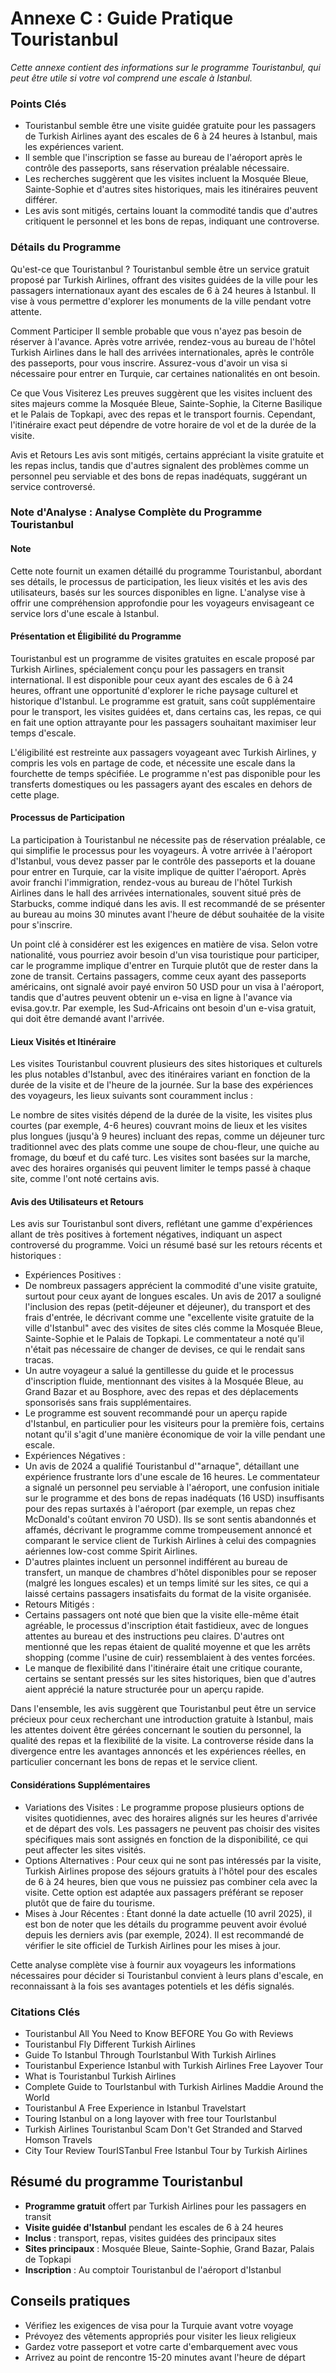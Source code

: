 # Annexe C : Guide Pratique Touristanbul

*Cette annexe contient des informations sur le programme Touristanbul, qui peut être utile si votre vol comprend une escale à Istanbul.*

### Points Clés

- Touristanbul semble être une visite guidée gratuite pour les passagers de Turkish Airlines ayant des escales de 6 à 24 heures à Istanbul, mais les expériences varient.
- Il semble que l'inscription se fasse au bureau de l'aéroport après le contrôle des passeports, sans réservation préalable nécessaire.
- Les recherches suggèrent que les visites incluent la Mosquée Bleue, Sainte-Sophie et d'autres sites historiques, mais les itinéraires peuvent différer.
- Les avis sont mitigés, certains louant la commodité tandis que d'autres critiquent le personnel et les bons de repas, indiquant une controverse.

### Détails du Programme

Qu'est-ce que Touristanbul ?
Touristanbul semble être un service gratuit proposé par Turkish Airlines, offrant des visites guidées de la ville pour les passagers internationaux ayant des escales de 6 à 24 heures à Istanbul. Il vise à vous permettre d'explorer les monuments de la ville pendant votre attente.

Comment Participer
Il semble probable que vous n'ayez pas besoin de réserver à l'avance. Après votre arrivée, rendez-vous au bureau de l'hôtel Turkish Airlines dans le hall des arrivées internationales, après le contrôle des passeports, pour vous inscrire. Assurez-vous d'avoir un visa si nécessaire pour entrer en Turquie, car certaines nationalités en ont besoin.

Ce que Vous Visiterez
Les preuves suggèrent que les visites incluent des sites majeurs comme la Mosquée Bleue, Sainte-Sophie, la Citerne Basilique et le Palais de Topkapi, avec des repas et le transport fournis. Cependant, l'itinéraire exact peut dépendre de votre horaire de vol et de la durée de la visite.

Avis et Retours
Les avis sont mitigés, certains appréciant la visite gratuite et les repas inclus, tandis que d'autres signalent des problèmes comme un personnel peu serviable et des bons de repas inadéquats, suggérant un service controversé.

### Note d'Analyse : Analyse Complète du Programme Touristanbul

#### Note

Cette note fournit un examen détaillé du programme Touristanbul, abordant ses détails, le processus de participation, les lieux visités et les avis des utilisateurs, basés sur les sources disponibles en ligne. L'analyse vise à offrir une compréhension approfondie pour les voyageurs envisageant ce service lors d'une escale à Istanbul.

#### Présentation et Éligibilité du Programme

Touristanbul est un programme de visites gratuites en escale proposé par Turkish Airlines, spécialement conçu pour les passagers en transit international. Il est disponible pour ceux ayant des escales de 6 à 24 heures, offrant une opportunité d'explorer le riche paysage culturel et historique d'Istanbul. Le programme est gratuit, sans coût supplémentaire pour le transport, les visites guidées et, dans certains cas, les repas, ce qui en fait une option attrayante pour les passagers souhaitant maximiser leur temps d'escale.

L'éligibilité est restreinte aux passagers voyageant avec Turkish Airlines, y compris les vols en partage de code, et nécessite une escale dans la fourchette de temps spécifiée. Le programme n'est pas disponible pour les transferts domestiques ou les passagers ayant des escales en dehors de cette plage.

#### Processus de Participation

La participation à Touristanbul ne nécessite pas de réservation préalable, ce qui simplifie le processus pour les voyageurs. À votre arrivée à l'aéroport d'Istanbul, vous devez passer par le contrôle des passeports et la douane pour entrer en Turquie, car la visite implique de quitter l'aéroport. Après avoir franchi l'immigration, rendez-vous au bureau de l'hôtel Turkish Airlines dans le hall des arrivées internationales, souvent situé près de Starbucks, comme indiqué dans les avis. Il est recommandé de se présenter au bureau au moins 30 minutes avant l'heure de début souhaitée de la visite pour s'inscrire.

Un point clé à considérer est les exigences en matière de visa. Selon votre nationalité, vous pourriez avoir besoin d'un visa touristique pour participer, car le programme implique d'entrer en Turquie plutôt que de rester dans la zone de transit. Certains passagers, comme ceux ayant des passeports américains, ont signalé avoir payé environ 50 USD pour un visa à l'aéroport, tandis que d'autres peuvent obtenir un e-visa en ligne à l'avance via evisa.gov.tr. Par exemple, les Sud-Africains ont besoin d'un e-visa gratuit, qui doit être demandé avant l'arrivée.

#### Lieux Visités et Itinéraire

Les visites Touristanbul couvrent plusieurs des sites historiques et culturels les plus notables d'Istanbul, avec des itinéraires variant en fonction de la durée de la visite et de l'heure de la journée. Sur la base des expériences des voyageurs, les lieux suivants sont couramment inclus :

Le nombre de sites visités dépend de la durée de la visite, les visites plus courtes (par exemple, 4-6 heures) couvrant moins de lieux et les visites plus longues (jusqu'à 9 heures) incluant des repas, comme un déjeuner turc traditionnel avec des plats comme une soupe de chou-fleur, une quiche au fromage, du bœuf et du café turc. Les visites sont basées sur la marche, avec des horaires organisés qui peuvent limiter le temps passé à chaque site, comme l'ont noté certains avis.

#### Avis des Utilisateurs et Retours

Les avis sur Touristanbul sont divers, reflétant une gamme d'expériences allant de très positives à fortement négatives, indiquant un aspect controversé du programme. Voici un résumé basé sur les retours récents et historiques :

- Expériences Positives :
- De nombreux passagers apprécient la commodité d'une visite gratuite, surtout pour ceux ayant de longues escales. Un avis de 2017 a souligné l'inclusion des repas (petit-déjeuner et déjeuner), du transport et des frais d'entrée, le décrivant comme une "excellente visite gratuite de la ville d'Istanbul" avec des visites de sites clés comme la Mosquée Bleue, Sainte-Sophie et le Palais de Topkapi. Le commentateur a noté qu'il n'était pas nécessaire de changer de devises, ce qui le rendait sans tracas.
- Un autre voyageur a salué la gentillesse du guide et le processus d'inscription fluide, mentionnant des visites à la Mosquée Bleue, au Grand Bazar et au Bosphore, avec des repas et des déplacements sponsorisés sans frais supplémentaires.
- Le programme est souvent recommandé pour un aperçu rapide d'Istanbul, en particulier pour les visiteurs pour la première fois, certains notant qu'il s'agit d'une manière économique de voir la ville pendant une escale.
- Expériences Négatives :
- Un avis de 2024 a qualifié Touristanbul d'"arnaque", détaillant une expérience frustrante lors d'une escale de 16 heures. Le commentateur a signalé un personnel peu serviable à l'aéroport, une confusion initiale sur le programme et des bons de repas inadéquats (16 USD) insuffisants pour des repas surtaxés à l'aéroport (par exemple, un repas chez McDonald's coûtant environ 70 USD). Ils se sont sentis abandonnés et affamés, décrivant le programme comme trompeusement annoncé et comparant le service client de Turkish Airlines à celui des compagnies aériennes low-cost comme Spirit Airlines.
- D'autres plaintes incluent un personnel indifférent au bureau de transfert, un manque de chambres d'hôtel disponibles pour se reposer (malgré les longues escales) et un temps limité sur les sites, ce qui a laissé certains passagers insatisfaits du format de la visite organisée.
- Retours Mitigés :
- Certains passagers ont noté que bien que la visite elle-même était agréable, le processus d'inscription était fastidieux, avec de longues attentes au bureau et des instructions peu claires. D'autres ont mentionné que les repas étaient de qualité moyenne et que les arrêts shopping (comme l'usine de cuir) ressemblaient à des ventes forcées.
- Le manque de flexibilité dans l'itinéraire était une critique courante, certains se sentant pressés sur les sites historiques, bien que d'autres aient apprécié la nature structurée pour un aperçu rapide.

Dans l'ensemble, les avis suggèrent que Touristanbul peut être un service précieux pour ceux recherchant une introduction gratuite à Istanbul, mais les attentes doivent être gérées concernant le soutien du personnel, la qualité des repas et la flexibilité de la visite. La controverse réside dans la divergence entre les avantages annoncés et les expériences réelles, en particulier concernant les bons de repas et le service client.

#### Considérations Supplémentaires

- Variations des Visites : Le programme propose plusieurs options de visites quotidiennes, avec des horaires alignés sur les heures d'arrivée et de départ des vols. Les passagers ne peuvent pas choisir des visites spécifiques mais sont assignés en fonction de la disponibilité, ce qui peut affecter les sites visités.
- Options Alternatives : Pour ceux qui ne sont pas intéressés par la visite, Turkish Airlines propose des séjours gratuits à l'hôtel pour des escales de 6 à 24 heures, bien que vous ne puissiez pas combiner cela avec la visite. Cette option est adaptée aux passagers préférant se reposer plutôt que de faire du tourisme.
- Mises à Jour Récentes : Étant donné la date actuelle (10 avril 2025), il est bon de noter que les détails du programme peuvent avoir évolué depuis les derniers avis (par exemple, 2024). Il est recommandé de vérifier le site officiel de Turkish Airlines pour les mises à jour.

Cette analyse complète vise à fournir aux voyageurs les informations nécessaires pour décider si Touristanbul convient à leurs plans d'escale, en reconnaissant à la fois ses avantages potentiels et les défis signalés.

### Citations Clés

- Touristanbul All You Need to Know BEFORE You Go with Reviews
- Touristanbul Fly Different Turkish Airlines
- Guide To Istanbul Through TourIstanbul With Turkish Airlines
- Touristanbul Experience Istanbul with Turkish Airlines Free Layover Tour
- What is Touristanbul Turkish Airlines
- Complete Guide to TourIstanbul with Turkish Airlines Maddie Around the World
- Touristanbul A Free Experience in Istanbul Travelstart
- Touring Istanbul on a long layover with free tour TourIstanbul
- Turkish Airlines Touristanbul Scam Don't Get Stranded and Starved Homson Travels
- City Tour Review TourISTanbul Free Istanbul Tour by Turkish Airlines

## Résumé du programme Touristanbul

- **Programme gratuit** offert par Turkish Airlines pour les passagers en transit
- **Visite guidée d'Istanbul** pendant les escales de 6 à 24 heures
- **Inclus** : transport, repas, visites guidées des principaux sites
- **Sites principaux** : Mosquée Bleue, Sainte-Sophie, Grand Bazar, Palais de Topkapi
- **Inscription** : Au comptoir Touristanbul de l'aéroport d'Istanbul

## Conseils pratiques

- Vérifiez les exigences de visa pour la Turquie avant votre voyage
- Prévoyez des vêtements appropriés pour visiter les lieux religieux
- Gardez votre passeport et votre carte d'embarquement avec vous
- Arrivez au point de rencontre 15-20 minutes avant l'heure de départ
